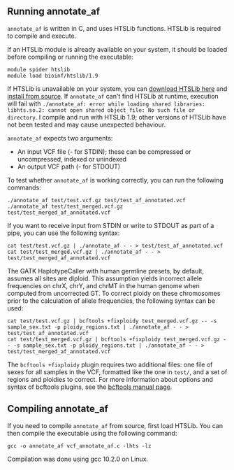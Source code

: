 ## Running annotate_af

```annotate_af``` is written in C, and uses HTSLib functions. HTSLib is required to compile and execute.

If an HTSLib module is already available on your system, it should be loaded before compiling or running the executable:

```
module spider htslib
module load bioinf/htslib/1.9
```

If HTSLib is unavailable on your system, you can [download HTSLib here](https://www.htslib.org/download/) and [install from source](https://github.com/samtools/htslib/blob/develop/INSTALL). If ```annotate_af``` can't find HTSLib at runtime, execution will fail with ```./annotate_af: error while loading shared libraries: libhts.so.2: cannot open shared object file: No such file or directory```. I compile and run with HTSLib 1.9; other versions of HTSLib have not been tested and may cause unexpected behaviour.

```annotate_af``` expects two arguments:
* An input VCF file (- for STDIN); these can be compressed or uncompressed, indexed or unindexed
* An output VCF path (- for STDOUT)

To test whether ```annotate_af``` is working correctly, you can run the following commands:

```
./annotate_af test/test.vcf.gz test/test_af_annotated.vcf
./annotate_af test/test_merged.vcf.gz test/test_merged_af_annotated.vcf
```

If you want to receive input from STDIN or write to STDOUT as part of a pipe, you can use the following syntax:

```
cat test/test.vcf.gz | ./annotate_af - - > test/test_af_annotated.vcf
cat test/test_merged.vcf.gz | ./annotate_af - - > test/test_merged_af_annotated.vcf
```

The GATK HaplotypeCaller with human germline presets, by default, assumes all sites are diploid. This assumption yields incorrect allele frequencies on chrX, chrY, and chrMT in the human genome when computed from uncorrected GT. To correct ploidy on these chromosomes prior to the calculation of allele frequencies, the following syntax can be used:

```
cat test/test.vcf.gz | bcftools +fixploidy test_merged.vcf.gz -- -s sample_sex.txt -p ploidy_regions.txt | ./annotate_af - - > test/test_af_annotated.vcf
cat test/test_merged.vcf.gz | bcftools +fixploidy test_merged.vcf.gz -- -s sample_sex.txt -p ploidy_regions.txt | ./annotate_af - - > test/test_merged_af_annotated.vcf
```

The ```bcftools +fixploidy``` plugin requires two additional files: one file of sexes for all samples in the VCF, formatted like the one in ```test/```, and a set of regions and ploidies to correct. For more information about options and syntax of bcftools plugins, see the [bcftools manual page](https://samtools.github.io/bcftools/bcftools.html).

## Compiling annotate_af

If you need to compile ```annotate_af``` from source, first load HTSLib. You can then compile the executable using the following command:

```gcc -o annotate_af vcf_annotate_af.c -lhts -lz```

Compilation was done using gcc 10.2.0 on Linux.
